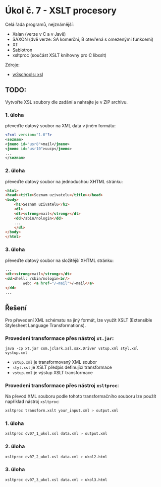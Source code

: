 # Úkol č. 7 - XSLT procesory
Celá řada programů, nejznámější:
- Xalan (verze v C a v Javě)
- SAXON (dvě verze: SA komerční, B otevřená 
s omezenými funkcemi)
- XT
- Sablotron
- xsltproc (součást XSLT knihovny pro C libxslt)

Zdroje:
- [w3schools: xsl](https://www.w3schools.com/xml/xsl_intro.asp)

## TODO:
Vytvořte XSL soubory dle zadání a nahrajte je v ZIP archivu.

### 1. úloha
převeďte datový soubor na XML data v jiném 
formátu:

```xml
<?xml version="1.0"?>
<seznam>
<jmeno id="usr8">mail</jmeno>
<jmeno id="usr10">uucp</jmeno>
...
</seznam>
```

### 2. úloha
převeďte datový soubor na jednoduchou 
XHTML stránku:
    
```html
<html>
<head><title>Seznam uzivatelu</title></head>
<body>
    <h1>Seznam uzivatelu</h1>
    <dl>
    <dt><strong>mail</strong></dt>
    <dd>/sbin/nologin</dd>
    ...
    </dl>
</body>
</html>
```

### 3. úloha
převeďte datový soubor na složitější XHTML 
stránku:

```html
...
<dt><strong>mail</strong></dt>
<dd>shell: /sbin/nologin<br/>
        web: <a href="/~mail">/~mail</a>
</dd>
...
```

## Řešení
Pro převedení XML schématu na jiný formát, lze využít XSLT (Extensible Stylesheet Language Transformations).

### Provedení transformace přes nástroj `xt.jar`:
`java -cp xt.jar com.jclark.xsl.sax.Driver vstup.xml styl.xsl vystup.xml`

- `vstup.xml` je transformovaný XML soubor
- `styl.xsl` je XSLT předpis definující transformace
- `vstup.xml` je výstup XSLT transformace

### Provedení transformace přes nástroj `xsltproc`:
Na převod XML souboru podle tohoto transformačního souboru lze použít například nástroj `xsltproc`:

```bash
xsltproc transform.xslt your_input.xml > output.xml
```

### 1. úloha

```bash
xsltproc cv07_1_ukol.xsl data.xml > output.xml
```

### 2. úloha

```bash
xsltproc cv07_2_ukol.xsl data.xml > ukol2.html
```

### 3. úloha

```bash
xsltproc cv07_3_ukol.xsl data.xml > ukol3.html
```
